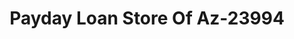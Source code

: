 ---
f_zip-code: 85340
f_state-code: AZ
title: Payday Loan Store Of Az-23994
f_phone: 623-849-3505
f_city-only: Litchfield Park
f_address: 59Th Avenue & Thomas Litchfield Park
f_location-unique-id: '23994'
slug: payday-loan-store-of-az-23994
updated-on: '2024-05-30T13:46:58.046Z'
created-on: '2024-05-30T13:36:59.803Z'
published-on: '2024-05-30T13:54:32.469Z'
f_city-state: cms/city/litchfield-park-az.md
f_company: cms/company/payday-loan-store-of-az.md
f_state: cms/state/arizona.md
layout: '[payday-loan].html'
tags: payday-loan
---